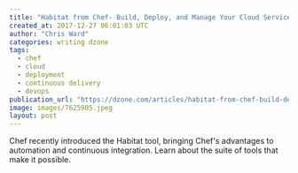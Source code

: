 ```yaml
---
title: "Habitat from Chef- Build, Deploy, and Manage Your Cloud Services"
created_at: 2017-12-27 06:01:03 UTC
author: "Chris Ward"
categories: writing dzone
tags:
  - chef
  - cloud
  - deployment
  - continuous delivery
  - devops
publication_url: "https://dzone.com/articles/habitat-from-chef-build-deploy-and-manage-your-clo"
image: images/7625905.jpeg
layout: post
---
```

Chef recently introduced the Habitat tool, bringing Chef's advantages to automation and continuous integration. Learn about the suite of tools that make it possible.

